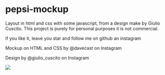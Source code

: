 # pepsi-mockup
Layout in html and css with some javascript, from a design make by Giulio Cuscito. This project is purely for personal purposes it is not commercial.

if you like it, leave you star and follow me on github an instagram

Mockup on HTML and CSS by @davecast on Instagram

Design by @giulio_cuscito on Instagram

![](https://repository-images.githubusercontent.com/276281984/b6934480-c076-11ea-931a-2979dc55b3a3)
